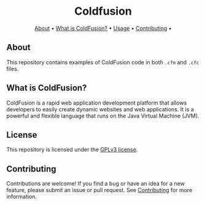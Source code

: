 <h1 align="center">Coldfusion</h1>

<p align="center">
  <a href="#about">About</a> •
  <a href="#what is coldfusion?">What is ColdFusion?</a> •
  <a href="#license">Usage</a> •
  <a href="#contributing">Contributing</a> •
</p>

## About

This repository contains examples of ColdFusion code in both `.cfm` and `.cfc` files.

## What is ColdFusion?

ColdFusion is a rapid web application development platform that allows developers to easily create dynamic websites and web applications. It is a powerful and flexible language that runs on the Java Virtual Machine (JVM).

## License

This repository is licensed under the [GPLv3 license](LICENSE).

## Contributing

Contributions are welcome! If you find a bug or have an idea for a new feature, please submit an issue or pull request. See [Contributing](./CONTRIBUTING.md) for more information.
